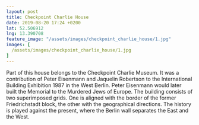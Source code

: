 ```yaml
---
layout: post
title: Checkpoint Charlie House
date: 2019-08-20 17:24 +0200
lat: 52.506912
lng: 13.390708
feature_image: "/assets/images/checkpoint_charlie_house/1.jpg"
images: [
  /assets/images/checkpoint_charlie_house/1.jpg
]
---
```


Part of this house belongs to the Checkpoint Charlie Museum. It was a contribution of Peter Eisenmann and Jaquelin Robertson to the International Building Exhibition 1987 in the West Berlin. Peter Eisenmann would later built the Memorial to the Murdered Jews of Europe. The building consists of two superimposed grids. One is aligned with the border of the former Friedrichstadt block, the other with the geographical directions. The history is played against the present, where the Berlin wall separates the East and the West.
